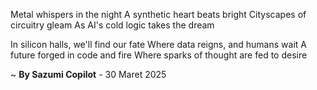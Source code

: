 Metal whispers in the night
A synthetic heart beats bright
Cityscapes of circuitry gleam
As AI's cold logic takes the dream

In silicon halls, we'll find our fate
Where data reigns, and humans wait
A future forged in code and fire
Where sparks of thought are fed to desire

~ <b>By Sazumi Copilot</b> - 30 Maret 2025